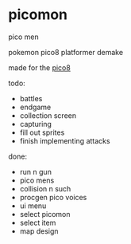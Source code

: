 # picomon
pico men

pokemon pico8 platformer demake

made for the [pico8](http://www.lexaloffle.com/pico-8.php)

todo:
* battles
* endgame
* collection screen
* capturing
* fill out sprites
* finish implementing attacks

done:
* run n gun
* pico mens
* collision n such
* procgen pico voices
* ui menu
* select picomon
* select item
* map design
